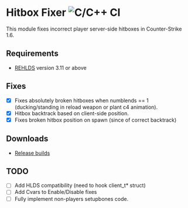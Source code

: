 # Hitbox Fixer ![C/C++ CI](https://github.com/Garey27/hitbox_fixer/actions/workflows/cmake.yml/badge.svg)
This module fixes incorrect player server-side hitboxes in Counter-Strike 1.6.
## Requirements
* [REHLDS](https://github.com/dreamstalker/rehlds/releases) version 3.11 or above 
## Fixes
- [x] Fixes absolutely broken hitboxes when numblends == 1 (ducking/standing in reload weapon or plant c4 animation).
- [x] Hitbox backtrack based on client-side position.
- [x] Fixes broken hitbox position on spawn (since of correct backtrack)
## Downloads
* [Release builds](https://github.com/Garey27/hitbox_fixer/releases)
## TODO
- [ ] Add HLDS compatibility (need to hook client_t* struct)
- [ ] Add Cvars to Enable/Disable fixes
- [ ] Fully implement non-players setupbones code.
